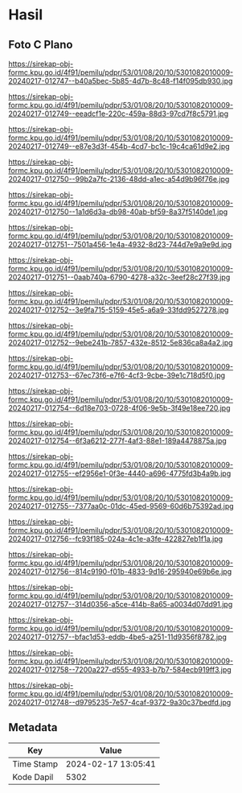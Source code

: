 # Hasil

## Foto C Plano

https://sirekap-obj-formc.kpu.go.id/4f91/pemilu/pdpr/53/01/08/20/10/5301082010009-20240217-012747--b40a5bec-5b85-4d7b-8c48-f14f095db930.jpg

https://sirekap-obj-formc.kpu.go.id/4f91/pemilu/pdpr/53/01/08/20/10/5301082010009-20240217-012749--eeadcf1e-220c-459a-88d3-97cd7f8c5791.jpg

https://sirekap-obj-formc.kpu.go.id/4f91/pemilu/pdpr/53/01/08/20/10/5301082010009-20240217-012749--e87e3d3f-454b-4cd7-bc1c-19c4ca61d9e2.jpg

https://sirekap-obj-formc.kpu.go.id/4f91/pemilu/pdpr/53/01/08/20/10/5301082010009-20240217-012750--99b2a7fc-2136-48dd-a1ec-a54d9b96f76e.jpg

https://sirekap-obj-formc.kpu.go.id/4f91/pemilu/pdpr/53/01/08/20/10/5301082010009-20240217-012750--1a1d6d3a-db98-40ab-bf59-8a37f5140de1.jpg

https://sirekap-obj-formc.kpu.go.id/4f91/pemilu/pdpr/53/01/08/20/10/5301082010009-20240217-012751--7501a456-1e4a-4932-8d23-744d7e9a9e9d.jpg

https://sirekap-obj-formc.kpu.go.id/4f91/pemilu/pdpr/53/01/08/20/10/5301082010009-20240217-012751--0aab740a-6790-4278-a32c-3eef28c27f39.jpg

https://sirekap-obj-formc.kpu.go.id/4f91/pemilu/pdpr/53/01/08/20/10/5301082010009-20240217-012752--3e9fa715-5159-45e5-a6a9-33fdd9527278.jpg

https://sirekap-obj-formc.kpu.go.id/4f91/pemilu/pdpr/53/01/08/20/10/5301082010009-20240217-012752--9ebe241b-7857-432e-8512-5e836ca8a4a2.jpg

https://sirekap-obj-formc.kpu.go.id/4f91/pemilu/pdpr/53/01/08/20/10/5301082010009-20240217-012753--67ec73f6-e7f6-4cf3-9cbe-39e1c718d5f0.jpg

https://sirekap-obj-formc.kpu.go.id/4f91/pemilu/pdpr/53/01/08/20/10/5301082010009-20240217-012754--6d18e703-0728-4f06-9e5b-3f49e18ee720.jpg

https://sirekap-obj-formc.kpu.go.id/4f91/pemilu/pdpr/53/01/08/20/10/5301082010009-20240217-012754--6f3a6212-277f-4af3-88e1-189a4478875a.jpg

https://sirekap-obj-formc.kpu.go.id/4f91/pemilu/pdpr/53/01/08/20/10/5301082010009-20240217-012755--ef2956e1-0f3e-4440-a696-4775fd3b4a9b.jpg

https://sirekap-obj-formc.kpu.go.id/4f91/pemilu/pdpr/53/01/08/20/10/5301082010009-20240217-012755--7377aa0c-01dc-45ed-9569-60d6b75392ad.jpg

https://sirekap-obj-formc.kpu.go.id/4f91/pemilu/pdpr/53/01/08/20/10/5301082010009-20240217-012756--fc93f185-024a-4c1e-a3fe-422827eb1f1a.jpg

https://sirekap-obj-formc.kpu.go.id/4f91/pemilu/pdpr/53/01/08/20/10/5301082010009-20240217-012756--814c9190-f01b-4833-9d16-295940e69b6e.jpg

https://sirekap-obj-formc.kpu.go.id/4f91/pemilu/pdpr/53/01/08/20/10/5301082010009-20240217-012757--314d0356-a5ce-414b-8a65-a0034d07dd91.jpg

https://sirekap-obj-formc.kpu.go.id/4f91/pemilu/pdpr/53/01/08/20/10/5301082010009-20240217-012757--bfac1d53-eddb-4be5-a251-11d9356f8782.jpg

https://sirekap-obj-formc.kpu.go.id/4f91/pemilu/pdpr/53/01/08/20/10/5301082010009-20240217-012758--7200a227-d555-4933-b7b7-584ecb919ff3.jpg

https://sirekap-obj-formc.kpu.go.id/4f91/pemilu/pdpr/53/01/08/20/10/5301082010009-20240217-012748--d9795235-7e57-4caf-9372-9a30c37bedfd.jpg


## Metadata

| Key        | Value               |
| ---------- | ------------------- |
| Time Stamp | 2024-02-17 13:05:41 |
| Kode Dapil | 5302                |



